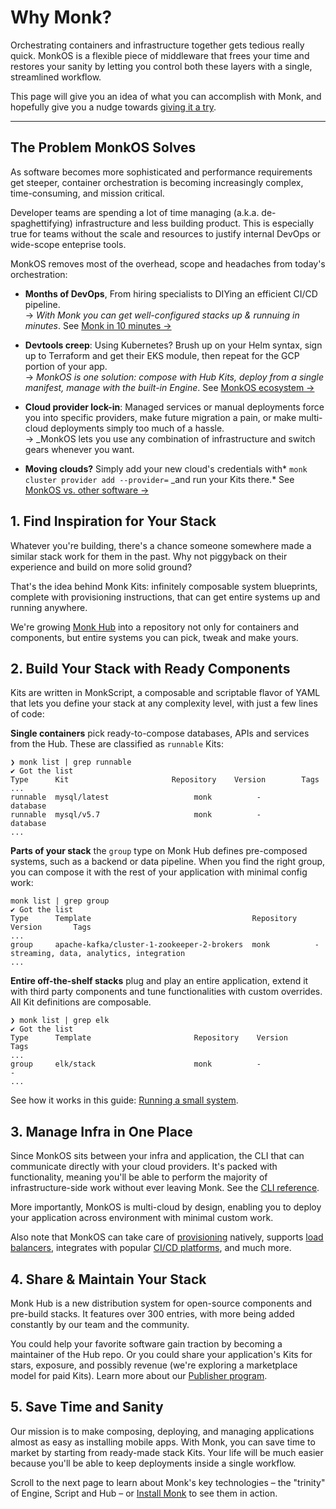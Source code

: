 # Why Monk?

<!-- FIXME: There are several links in the docs to MonkHub.io, which I believe is offline. We should redirect this -->

Orchestrating containers and infrastructure together gets tedious really quick. MonkOS is a flexible piece of middleware that frees your time and restores your sanity by letting you control both these layers with a single, streamlined workflow.

This page will give you an idea of what you can accomplish with Monk, and hopefully give you a nudge towards [giving it a try](../get-started/get-monk.md).

---

## The Problem MonkOS Solves

As software becomes more sophisticated and performance requirements get steeper, container orchestration is becoming increasingly complex, time-consuming, and mission critical.

Developer teams are spending a lot of time managing (a.k.a. de-spaghettifying) infrastructure and less building product. This is especially true for teams without the scale and resources to justify internal DevOps or wide-scope enteprise tools.

MonkOS removes most of the overhead, scope and headaches from today's orchestration:

-   **Months of DevOps**, From hiring specialists to DIYing an efficient CI/CD pipeline.<br/> &#8594;
    _With Monk you can get well-configured stacks up & runnuing in minutes_. See [Monk in 10 minutes &#8594;](../basics/monk-in-10.md)

-   **Devtools creep**: Using Kubernetes? Brush up on your Helm syntax, sign up to Terraform and get their EKS module, then repeat for the GCP portion of your app.<br/> &#8594;
    _MonkOS is one solution: compose with Hub Kits, deploy from a single manifest, manage with the built-in Engine_. See [MonkOS ecosystem &#8594;](key-concepts.md)

-   **Cloud provider lock-in**: Managed services or manual deployments force you into specific providers, make future migration a pain, or make multi-cloud deployments simply too much of a hassle.<br/> &#8594;
    \_MonkOS lets you use any combination of infrastructure and switch gears whenever you want.

-   **Moving clouds?** Simply add your new cloud's credentials with* `monk cluster provider add --provider=` \_and run your Kits there.* See [MonkOS vs. other software &#8594;](comparison.md)

## 1. Find Inspiration for Your Stack

Whatever you're building, there's a chance someone somewhere made a similar stack work for them in the past. Why not piggyback on their experience and build on more solid ground?

That's the idea behind Monk Kits: infinitely composable system blueprints, complete with provisioning instructions, that can get entire systems up and running anywhere.

We're growing [Monk Hub](https://monkhub.io) into a repository not only for containers and components, but entire systems you can pick, tweak and make yours.

## 2. Build Your Stack with Ready Components

Kits are written in MonkScript, a composable and scriptable flavor of YAML that lets you define your stack at any complexity level, with just a few lines of code:

**Single containers** pick ready-to-compose databases, APIs and services from the Hub. These are classified as `runnable` Kits:

```
❯ monk list | grep runnable
✔ Got the list
Type      Kit                       Repository    Version        Tags
...
runnable  mysql/latest                   monk          -              database
runnable  mysql/v5.7                     monk          -              database
...
```

**Parts of your stack** the `group` type on Monk Hub defines pre-composed systems, such as a backend or data pipeline. When you find the right group, you can compose it with the rest of your application with minimal config work:

```
monk list | grep group
✔ Got the list
Type      Template                                    Repository    Version       Tags
...
group     apache-kafka/cluster-1-zookeeper-2-brokers  monk          -             streaming, data, analytics, integration
...
```

**Entire off-the-shelf stacks** plug and play an entire application, extend it with third party components and tune functionalities with custom overrides. All Kit definitions are composable.

```
❯ monk list | grep elk
✔ Got the list
Type      Template                       Repository    Version           Tags
...
group     elk/stack                      monk          -                 -
...
```

See how it works in this guide: [Running a small system](../develop/basic-app.md).

## 3. Manage Infra in One Place

Since MonkOS sits between your infra and application, the CLI that can communicate directly with your cloud providers. It's packed with functionality, meaning you'll be able to perform the majority of infrastructure-side work without ever leaving Monk. See the [CLI reference](../cli/monk.md).

More importantly, MonkOS is multi-cloud by design, enabling you to deploy your application across environment with minimal custom work.

Also note that MonkOS can take care of [provisioning](../develop/provisioning-via-templates.md) natively, supports [load balancers](../develop/load-balancers.md), integrates with popular [CI/CD platforms](../improve/ci-cd.md), and much more.

## 4. Share & Maintain Your Stack

Monk Hub is a new distribution system for open-source components and pre-build stacks. It features over 300 entries, with more being added constantly by our team and the community.

You could help your favorite software gain traction by becoming a maintainer of the Hub repo. Or you could share your application's Kits for stars, exposure, and possibly revenue (we're exploring a marketplace model for paid Kits). Learn more about our [Publisher program](../community/publishers.md).

## 5. Save Time and Sanity

Our mission is to make composing, deploying, and managing applications almost as easy as installing mobile apps. With Monk, you can save time to market by starting from ready-made stack Kits. Your life will be much easier because you'll be able to keep deployments inside a single workflow.

Scroll to the next page to learn about Monk's key technologies – the "trinity" of Engine, Script and Hub – or [Install Monk](../get-started/get-monk.md) to see them in action.
